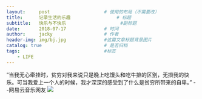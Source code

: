 ```yaml
---
layout:     post   				    # 使用的布局（不需要改）
title:      记录生活的乐趣   				# 标题 
subtitle:   快乐与不快乐                    #副标题
date:       2018-07-17 				# 时间
author:     jacky					# 作者
header-img: img/bj.jpg 	            #这篇文章标题背景图片
catalog: true 						# 是否归档
tags:								#标签
    - LIFE
---
```



>
“当我无心牵挂时，贫穷对我来说只是晚上吃馒头和吃牛排的区别，无损我的快乐。可当我爱上一个人的时候，我才深深的感受到了什么是贫穷所带来的自卑。”  --网易云音乐网友
![](http://ww3.sinaimg.cn/mw600/0073ob6Pgy1ftcsqv11nbj30sm1gwq6q.jpg)
